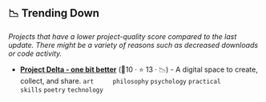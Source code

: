 ## 📉 Trending Down

_Projects that have a lower project-quality score compared to the last update. There might be a variety of reasons such as decreased downloads or code activity._

- <b><a href="https://selimslab.github.io/">Project Delta - one bit better</a></b> (🥈10 ·  ⭐ 13 · 📉) - A digital space to create, collect, and share. <code>art</code> <code><img src="https://raw.githubusercontent.com/lyz-code/best-of-digital-gardens/main/.icons/science.png" style="display:inline;" width="13" height="13"></code> <code><img src="https://raw.githubusercontent.com/lyz-code/best-of-digital-gardens/main/.icons/programming.png" style="display:inline;" width="13" height="13"></code> <code>philosophy</code> <code>psychology</code> <code>practical skills</code> <code>poetry</code> <code>technology</code>

